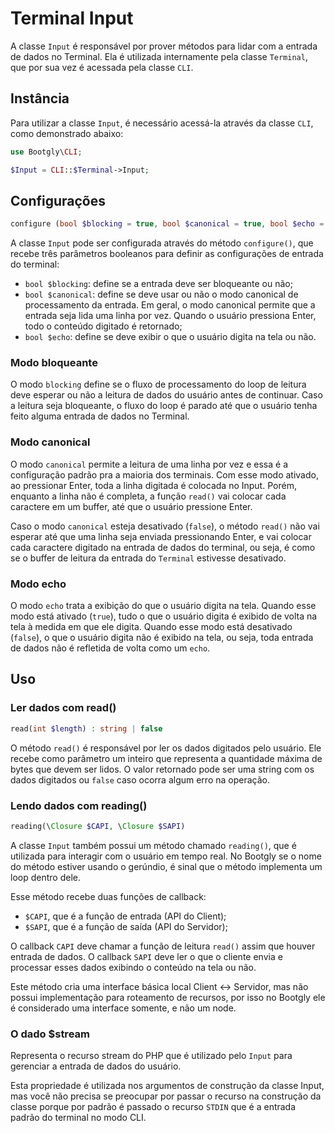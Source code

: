 # Terminal Input

A classe `Input` é responsável por prover métodos para lidar com a entrada de dados no Terminal. Ela é utilizada internamente pela classe `Terminal`, que por sua vez é acessada pela classe `CLI`.

## Instância

Para utilizar a classe `Input`, é necessário acessá-la através da classe `CLI`, como demonstrado abaixo:

```php
use Bootgly\CLI;

$Input = CLI::$Terminal->Input;
```

## Configurações

```php
configure (bool $blocking = true, bool $canonical = true, bool $echo = true) : Input
```

A classe `Input` pode ser configurada através do método `configure()`, que recebe três parâmetros booleanos para definir as configurações de entrada do terminal:

- `bool $blocking`: define se a entrada deve ser bloqueante ou não;
- `bool $canonical`: define se deve usar ou não o modo canonical de processamento da entrada. Em geral, o modo canonical permite que a entrada seja lida uma linha por vez. Quando o usuário pressiona Enter, todo o conteúdo digitado é retornado;
- `bool $echo`: define se deve exibir o que o usuário digita na tela ou não.

### Modo bloqueante

O modo `blocking` define se o fluxo de processamento do loop de leitura deve esperar ou não a leitura de dados do usuário antes de continuar. Caso a leitura seja bloqueante, o fluxo do loop é parado até que o usuário tenha feito alguma entrada de dados no Terminal.

### Modo canonical

O modo `canonical` permite a leitura de uma linha por vez e essa é a configuração padrão pra a maioria dos terminais. Com esse modo ativado, ao pressionar Enter, toda a linha digitada é colocada no Input. Porém, enquanto a linha não é completa, a função `read()` vai colocar cada caractere em um buffer, até que o usuário pressione Enter.

Caso o modo `canonical` esteja desativado (`false`), o método `read()` não vai esperar até que uma linha seja enviada pressionando Enter, e vai colocar cada caractere digitado na entrada de dados do terminal, ou seja, é como se o buffer de leitura da entrada do `Terminal` estivesse desativado.

### Modo echo

O modo `echo` trata a exibição do que o usuário digita na tela. Quando esse modo está ativado (`true`), tudo o que o usuário digita é exibido de volta na tela à medida em que ele digita. Quando esse modo está desativado (`false`), o que o usuário digita não é exibido na tela, ou seja, toda entrada de dados não é refletida de volta como um `echo`.

## Uso

### Ler dados com read()

```php
read(int $length) : string | false
```

O método `read()` é responsável por ler os dados digitados pelo usuário. Ele recebe como parâmetro um inteiro que representa a quantidade máxima de bytes que devem ser lidos. O valor retornado pode ser uma string com os dados digitados ou `false` caso ocorra algum erro na operação.

### Lendo dados com reading()

```php
reading(\Closure $CAPI, \Closure $SAPI)
```

A classe `Input` também possui um método chamado `reading()`, que é utilizada para interagir com o usuário em tempo real.
No Bootgly se o nome do método estiver usando o gerúndio, é sinal que o método implementa um loop dentro dele.

Esse método recebe duas funções de callback:

- `$CAPI`, que é a função de entrada (API do Client);
- `$SAPI`, que é a função de saída (API do Servidor);

O callback `CAPI` deve chamar a função de leitura `read()` assim que houver entrada de dados.
O callback `SAPI` deve ler o que o cliente envia e processar esses dados exibindo o conteúdo na tela ou não.

Este método cria uma interface básica local Client <-> Servidor, mas não possui implementação para roteamento de recursos, por isso no Bootgly ele é considerado uma interface somente, e não um node.

### O dado $stream

Representa o recurso stream do PHP que é utilizado pelo `Input` para gerenciar a entrada de dados do usuário.

Esta propriedade é utilizada nos argumentos de construção da classe Input, mas você não precisa se preocupar por passar o recurso na construção da classe porque por padrão é passado o recurso `STDIN` que é a entrada padrão do terminal no modo CLI.
